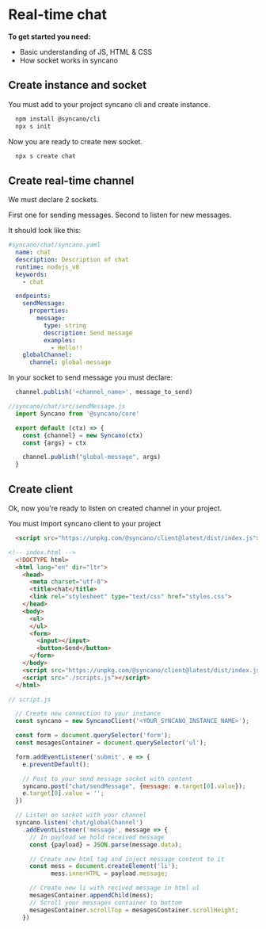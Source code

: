 # Real-time chat

**To get started you need:**
- Basic understanding of JS, HTML & CSS
- How socket works in syncano


## Create instance and socket

  You must add to your project syncano cli and create instance.
  
  ```bash
    npm install @syncano/cli
    npx s init
  ```

  Now you are ready to create new socket.

  ```bash
    npx s create chat
  ```

## Create real-time channel

We must declare 2 sockets.

First one for sending messages. Second to listen for new messages.

It should look like this:

  ```yaml
  #syncano/chat/syncano.yaml
    name: chat
    description: Description of chat
    runtime: nodejs_v8
    keywords:
      - chat

    endpoints:
      sendMessage:
        properties:
          message:
            type: string
            description: Send message
            examples:
              - Hello!!
      globalChannel:
        channel: global-message
  ```

  In your socket to send message you must declare: 
  
  ``` js
    channel.publish('<channel_name>', message_to_send)
  ```

  ```js
  //syncano/chat/src/sendMessage.js
    import Syncano from '@syncano/core'

    export default (ctx) => {
      const {channel} = new Syncano(ctx)
      const {args} = ctx

      channel.publish("global-message", args)
    }
  ```

## Create client

Ok, now you're ready to listen on created channel in your project.

You must import syncano client to your project
```html
  <script src="https://unpkg.com/@syncano/client@latest/dist/index.js"></script>
```

``` html
<!-- index.html -->
  <!DOCTYPE html>
  <html lang="en" dir="ltr">
    <head>
      <meta charset="utf-8">
      <title>chat</title>
      <link rel="stylesheet" type="text/css" href="styles.css">
    </head>
    <body>
      <ul>
      </ul>
      <form>
        <input></input>
        <button>Send</button>
      </form>
    </body>
    <script src="https://unpkg.com/@syncano/client@latest/dist/index.js"></script>
    <script src="./scripts.js"></script>
  </html>
```

```js
// script.js

  // Create new connection to your instance
  const syncano = new SyncanoClient('<YOUR_SYNCANO_INSTANCE_NAME>');

  const form = document.querySelector('form');
  const mesagesContainer = document.querySelector('ul');

  form.addEventListener('submit', e => {
    e.preventDefault();

    // Post to your send message socket with content 
    syncano.post("chat/sendMessage", {message: e.target[0].value});
    e.target[0].value = '';
  })

  // Listen on socket with your channel 
  syncano.listen('chat/globalChannel')
    .addEventListener('message', message => {
      // In payload we hold received message
      const {payload} = JSON.parse(message.data);

      // Create new html tag and inject message content to it
      const mess = document.createElement('li');
            mess.innerHTML = payload.message;

      // Create new li with recived message in html ul
      mesagesContainer.appendChild(mess);
      // Scroll your messages container to bottom 
      mesagesContainer.scrollTop = mesagesContainer.scrollHeight;
    })
```




